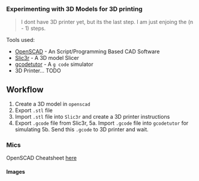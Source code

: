 ### Experimenting with 3D Models for 3D printing

> I dont have 3D printer yet, but its the last step. I am just enjoing the (n - 1) steps.

Tools used:

- [OpenSCAD](https://openscad.org/) - An Script/Programming Based CAD Software
- [Slic3r](https://slic3r.org/) - A 3D model Slicer
- [gcodetutor](https://gcodetutor.com/cnc-program-simulator.html) - A `g code` simulator
- 3D Printer... TODO

## Workflow

1. Create a 3D model in `openscad`
2. Export `.stl` file
3. Import `.stl` file into `Slic3r` and create a 3D printer instructions
4. Export `.gcode` file from Slic3r,
5a. Import `.gcode` file into `gcodetutor` for simulating
5b. Send this `.gcode` to 3D printer and wait.

### Mics

OpenSCAD Cheatsheet [here](https://openscad.org/cheatsheet/)

#### Images
